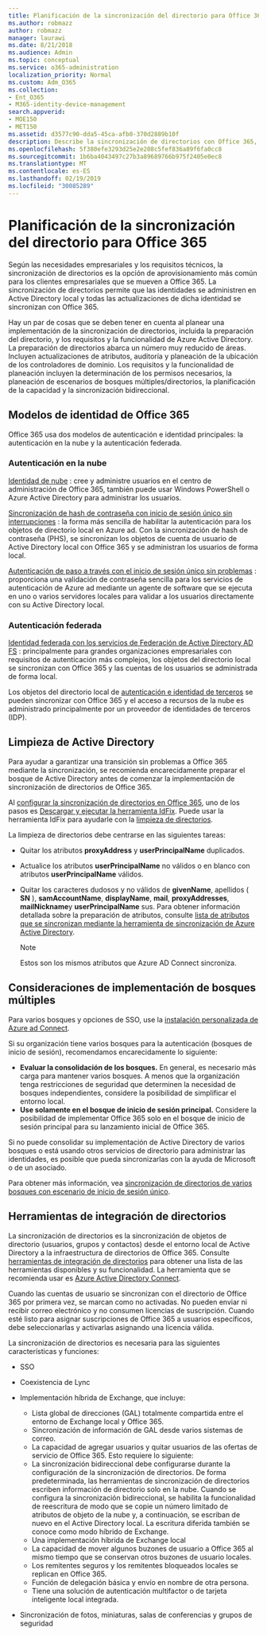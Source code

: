 ```yaml
---
title: Planificación de la sincronización del directorio para Office 365
ms.author: robmazz
author: robmazz
manager: laurawi
ms.date: 8/21/2018
ms.audience: Admin
ms.topic: conceptual
ms.service: o365-administration
localization_priority: Normal
ms.custom: Adm_O365
ms.collection:
- Ent_O365
- M365-identity-device-management
search.appverid:
- MOE150
- MET150
ms.assetid: d3577c90-dda5-45ca-afb0-370d2889b10f
description: Describe la sincronización de directorios con Office 365, limpieza de Active Directory y la herramienta de Azure Active Directory Connect.
ms.openlocfilehash: 5f380efe3293d25e2e208c5fef836a89f6fa0cc8
ms.sourcegitcommit: 1b6ba4043497c27b3a89689766b975f2405e0ec8
ms.translationtype: MT
ms.contentlocale: es-ES
ms.lasthandoff: 02/19/2019
ms.locfileid: "30085289"
---
```

# <a name="plan-for-directory-synchronization-for-office-365"></a>Planificación de la sincronización del directorio para Office 365
Según las necesidades empresariales y los requisitos técnicos, la sincronización de directorios es la opción de aprovisionamiento más común para los clientes empresariales que se mueven a Office 365. La sincronización de directorios permite que las identidades se administren en Active Directory local y todas las actualizaciones de dicha identidad se sincronizan con Office 365.
  
Hay un par de cosas que se deben tener en cuenta al planear una implementación de la sincronización de directorios, incluida la preparación del directorio, y los requisitos y la funcionalidad de Azure Active Directory. La preparación de directorios abarca un número muy reducido de áreas. Incluyen actualizaciones de atributos, auditoría y planeación de la ubicación de los controladores de dominio. Los requisitos y la funcionalidad de planeación incluyen la determinación de los permisos necesarios, la planeación de escenarios de bosques múltiples/directorios, la planificación de la capacidad y la sincronización bidireccional.
  
## <a name="office-365-identity-models"></a>Modelos de identidad de Office 365
Office 365 usa dos modelos de autenticación e identidad principales: la autenticación en la nube y la autenticación federada.
  
### <a name="cloud-authentication"></a>Autenticación en la nube
[Identidad de nube](about-office-365-identity.md) : cree y administre usuarios en el centro de administración de Office 365, también puede usar Windows PowerShell o Azure Active Directory para administrar los usuarios. 
  
[Sincronización de hash de contraseña con inicio de sesión único sin interrupciones](about-office-365-identity.md) : la forma más sencilla de habilitar la autenticación para los objetos de directorio local en Azure ad. Con la sincronización de hash de contraseña (PHS), se sincronizan los objetos de cuenta de usuario de Active Directory local con Office 365 y se administran los usuarios de forma local. 
  
[Autenticación de paso a través con el inicio de sesión único sin problemas](about-office-365-identity.md) : proporciona una validación de contraseña sencilla para los servicios de autenticación de Azure ad mediante un agente de software que se ejecuta en uno o varios servidores locales para validar a los usuarios directamente con su Active Directory local. 
  
### <a name="federated-authentication"></a>Autenticación federada
[Identidad federada con los servicios de Federación de Active Directory AD FS](about-office-365-identity.md) : principalmente para grandes organizaciones empresariales con requisitos de autenticación más complejos, los objetos del directorio local se sincronizan con Office 365 y las cuentas de los usuarios se administrada de forma local. 
  
Los objetos del directorio local de [autenticación e identidad de terceros](about-office-365-identity.md) se pueden sincronizar con Office 365 y el acceso a recursos de la nube es administrado principalmente por un proveedor de identidades de terceros (IDP). 
  
## <a name="active-directory-cleanup"></a>Limpieza de Active Directory
Para ayudar a garantizar una transición sin problemas a Office 365 mediante la sincronización, se recomienda encarecidamente preparar el bosque de Active Directory antes de comenzar la implementación de sincronización de directorios de Office 365.
  
Al [configurar la sincronización de directorios en Office 365](set-up-directory-synchronization.md), uno de los pasos es [Descargar y ejecutar la herramienta IdFix](install-and-run-idfix.md). Puede usar la herramienta IdFix para ayudarle con la [limpieza de directorios](prepare-directory-attributes-for-synch-with-idfix.md).
  
La limpieza de directorios debe centrarse en las siguientes tareas:

- Quitar los atributos **proxyAddress** y **userPrincipalName** duplicados.
- Actualice los atributos **userPrincipalName** no válidos o en blanco con atributos **userPrincipalName** válidos.
- Quitar los caracteres dudosos y no válidos de **givenName**, apellidos ( **SN** ), **samAccountName**, **displayName**, **mail**, **proxyAddresses**, **mailNickname**y **userPrincipalName** sus. Para obtener información detallada sobre la preparación de atributos, consulte [lista de atributos que se sincronizan mediante la herramienta de sincronización de Azure Active Directory](https://go.microsoft.com/fwlink/p/?LinkId=396719).
    
    > [!NOTE]
    > Estos son los mismos atributos que Azure AD Connect sincroniza. 
  
## <a name="multiforest-deployment-considerations"></a>Consideraciones de implementación de bosques múltiples
Para varios bosques y opciones de SSO, use la [instalación personalizada de Azure ad Connect](https://go.microsoft.com/fwlink/p/?LinkId=698430).
  
Si su organización tiene varios bosques para la autenticación (bosques de inicio de sesión), recomendamos encarecidamente lo siguiente:
  
- **Evaluar la consolidación de los bosques.** En general, es necesario más carga para mantener varios bosques. A menos que la organización tenga restricciones de seguridad que determinen la necesidad de bosques independientes, considere la posibilidad de simplificar el entorno local.
- **Use solamente en el bosque de inicio de sesión principal.** Considere la posibilidad de implementar Office 365 solo en el bosque de inicio de sesión principal para su lanzamiento inicial de Office 365. 
    
Si no puede consolidar su implementación de Active Directory de varios bosques o está usando otros servicios de directorio para administrar las identidades, es posible que pueda sincronizarlas con la ayuda de Microsoft o de un asociado.
  
Para obtener más información, vea [sincronización de directorios de varios bosques con escenario de inicio de sesión único](https://go.microsoft.com/fwlink/p/?LinkId=525321).
  
## <a name="directory-integration-tools"></a>Herramientas de integración de directorios
La sincronización de directorios es la sincronización de objetos de directorio (usuarios, grupos y contactos) desde el entorno local de Active Directory a la infraestructura de directorios de Office 365. Consulte [herramientas de integración de directorios](https://go.microsoft.com/fwlink/p/?LinkID=510956) para obtener una lista de las herramientas disponibles y su funcionalidad. La herramienta que se recomienda usar es [Azure Active Directory Connect](https://go.microsoft.com/fwlink/?LinkId=525323).
  
Cuando las cuentas de usuario se sincronizan con el directorio de Office 365 por primera vez, se marcan como no activadas. No pueden enviar ni recibir correo electrónico y no consumen licencias de suscripción. Cuando esté listo para asignar suscripciones de Office 365 a usuarios específicos, debe seleccionarlas y activarlas asignando una licencia válida.
  
La sincronización de directorios es necesaria para las siguientes características y funciones:
  
- SSO
    
- Coexistencia de Lync
    
- Implementación híbrida de Exchange, que incluye:
    
  - Lista global de direcciones (GAL) totalmente compartida entre el entorno de Exchange local y Office 365.
  - Sincronización de información de GAL desde varios sistemas de correo.
  - La capacidad de agregar usuarios y quitar usuarios de las ofertas de servicio de Office 365. Esto requiere lo siguiente:
  - La sincronización bidireccional debe configurarse durante la configuración de la sincronización de directorios. De forma predeterminada, las herramientas de sincronización de directorios escriben información de directorio solo en la nube. Cuando se configura la sincronización bidireccional, se habilita la funcionalidad de reescritura de modo que se copie un número limitado de atributos de objeto de la nube y, a continuación, se escriban de nuevo en el Active Directory local. La escritura diferida también se conoce como modo híbrido de Exchange. 
  - Una implementación híbrida de Exchange local
  - La capacidad de mover algunos buzones de usuario a Office 365 al mismo tiempo que se conservan otros buzones de usuario locales.
  - Los remitentes seguros y los remitentes bloqueados locales se replican en Office 365.
  - Función de delegación básica y envío en nombre de otra persona.
  - Tiene una solución de autenticación multifactor o de tarjeta inteligente local integrada.
    
- Sincronización de fotos, miniaturas, salas de conferencias y grupos de seguridad